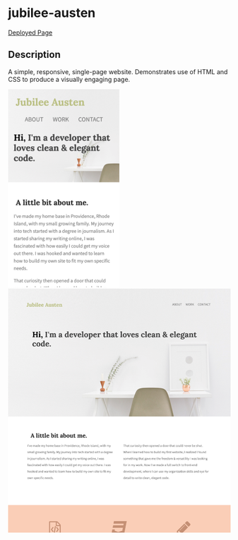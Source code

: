 # jubilee-austen

[Deployed Page](https://mtorcellini.github.io/jubilee-austen/)

## Description
A simple, responsive, single-page website. Demonstrates use of HTML and CSS to produce a visually engaging page.

<a href="./screenshots/mobile-header.png?raw=true" style="display: block; width: 50%; max-width: 300px">
  <img alt="Mobile Header" src="./screenshots/mobile-header.png">
</a>
<a href="./screenshots/desktop-header.png?raw=true" style="display: block; width: 100%; max-width: 768px">
  <img alt="Desktop Header" src="./screenshots/desktop-header.png">
</a>